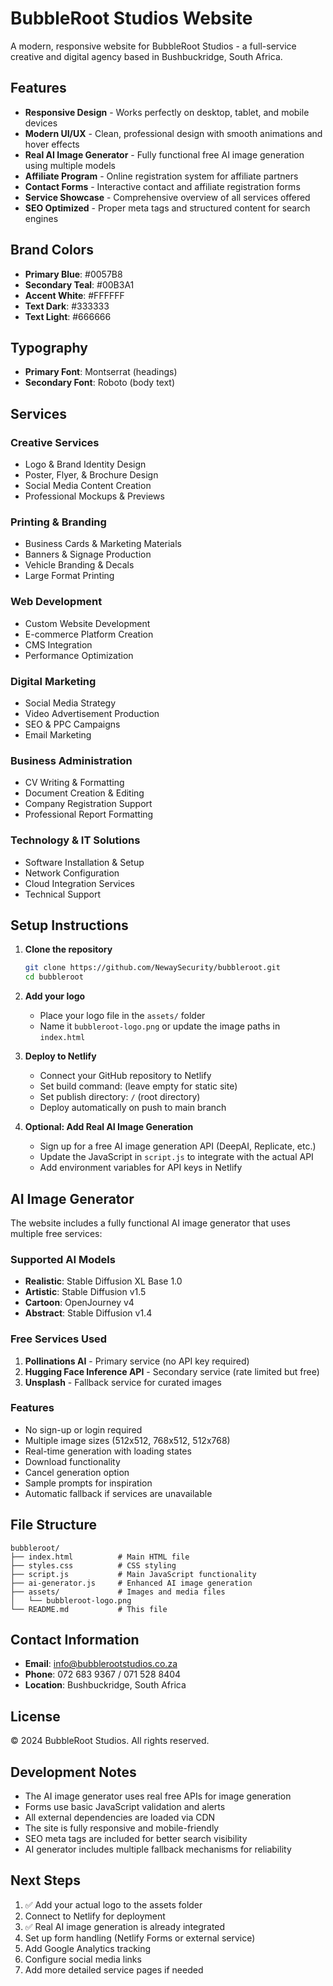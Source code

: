 # BubbleRoot Studios Website

A modern, responsive website for BubbleRoot Studios - a full-service creative and digital agency based in Bushbuckridge, South Africa.

## Features

- **Responsive Design** - Works perfectly on desktop, tablet, and mobile devices
- **Modern UI/UX** - Clean, professional design with smooth animations and hover effects
- **Real AI Image Generator** - Fully functional free AI image generation using multiple models
- **Affiliate Program** - Online registration system for affiliate partners
- **Contact Forms** - Interactive contact and affiliate registration forms
- **Service Showcase** - Comprehensive overview of all services offered
- **SEO Optimized** - Proper meta tags and structured content for search engines

## Brand Colors

- **Primary Blue**: #0057B8
- **Secondary Teal**: #00B3A1
- **Accent White**: #FFFFFF
- **Text Dark**: #333333
- **Text Light**: #666666

## Typography

- **Primary Font**: Montserrat (headings)
- **Secondary Font**: Roboto (body text)

## Services

### Creative Services
- Logo & Brand Identity Design
- Poster, Flyer, & Brochure Design
- Social Media Content Creation
- Professional Mockups & Previews

### Printing & Branding
- Business Cards & Marketing Materials
- Banners & Signage Production
- Vehicle Branding & Decals
- Large Format Printing

### Web Development
- Custom Website Development
- E-commerce Platform Creation
- CMS Integration
- Performance Optimization

### Digital Marketing
- Social Media Strategy
- Video Advertisement Production
- SEO & PPC Campaigns
- Email Marketing

### Business Administration
- CV Writing & Formatting
- Document Creation & Editing
- Company Registration Support
- Professional Report Formatting

### Technology & IT Solutions
- Software Installation & Setup
- Network Configuration
- Cloud Integration Services
- Technical Support

## Setup Instructions

1. **Clone the repository**
   ```bash
   git clone https://github.com/NewaySecurity/bubbleroot.git
   cd bubbleroot
   ```

2. **Add your logo**
   - Place your logo file in the `assets/` folder
   - Name it `bubbleroot-logo.png` or update the image paths in `index.html`

3. **Deploy to Netlify**
   - Connect your GitHub repository to Netlify
   - Set build command: (leave empty for static site)
   - Set publish directory: `/` (root directory)
   - Deploy automatically on push to main branch

4. **Optional: Add Real AI Image Generation**
   - Sign up for a free AI image generation API (DeepAI, Replicate, etc.)
   - Update the JavaScript in `script.js` to integrate with the actual API
   - Add environment variables for API keys in Netlify

## AI Image Generator

The website includes a fully functional AI image generator that uses multiple free services:

### Supported AI Models
- **Realistic**: Stable Diffusion XL Base 1.0
- **Artistic**: Stable Diffusion v1.5
- **Cartoon**: OpenJourney v4
- **Abstract**: Stable Diffusion v1.4

### Free Services Used
1. **Pollinations AI** - Primary service (no API key required)
2. **Hugging Face Inference API** - Secondary service (rate limited but free)
3. **Unsplash** - Fallback service for curated images

### Features
- No sign-up or login required
- Multiple image sizes (512x512, 768x512, 512x768)
- Real-time generation with loading states
- Download functionality
- Cancel generation option
- Sample prompts for inspiration
- Automatic fallback if services are unavailable

## File Structure

```
bubbleroot/
├── index.html          # Main HTML file
├── styles.css          # CSS styling
├── script.js           # Main JavaScript functionality
├── ai-generator.js     # Enhanced AI image generation
├── assets/             # Images and media files
│   └── bubbleroot-logo.png
└── README.md           # This file
```

## Contact Information

- **Email**: info@bubblerootstudios.co.za
- **Phone**: 072 683 9367 / 071 528 8404
- **Location**: Bushbuckridge, South Africa

## License

© 2024 BubbleRoot Studios. All rights reserved.

## Development Notes

- The AI image generator uses real free APIs for image generation
- Forms use basic JavaScript validation and alerts
- All external dependencies are loaded via CDN
- The site is fully responsive and mobile-friendly
- SEO meta tags are included for better search visibility
- AI generator includes multiple fallback mechanisms for reliability

## Next Steps

1. ✅ Add your actual logo to the assets folder
2. Connect to Netlify for deployment
3. ✅ Real AI image generation is already integrated
4. Set up form handling (Netlify Forms or external service)
5. Add Google Analytics tracking
6. Configure social media links
7. Add more detailed service pages if needed
